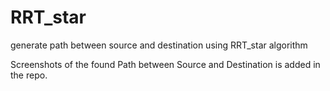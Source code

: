 # RRT_star
generate path between source and destination using RRT_star algorithm

Screenshots of the found Path between Source and Destination is added in the repo.
